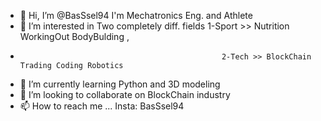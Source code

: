 - 👋 Hi, I’m @BasSsel94 I'm Mechatronics Eng. and Athlete 
- 👀 I’m interested in Two completely diff. fields 1-Sport >> Nutrition WorkingOut BodyBulding , 
-                                                  2-Tech >> BlockChain Trading Coding Robotics 
- 🌱 I’m currently learning Python and 3D modeling 
- 💞️ I’m looking to collaborate on BlockChain industry
- 📫 How to reach me ... Insta: BasSsel94 

<!---
BasSsel94/BasSsel94 is a ✨ special ✨ repository because its `README.md` (this file) appears on your GitHub profile.
You can click the Preview link to take a look at your changes.
--->
